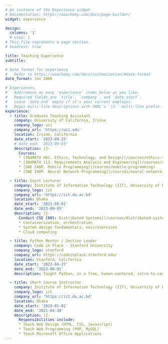 ```yaml
---
# An instance of the Experience widget.
# Documentation: https://wowchemy.com/docs/page-builder/
widget: experience

design:
  columns: '1'
  # view: 1
# This file represents a page section.
# headless: true

title: Teaching Experience
subtitle:

# Date format for experience
#   Refer to https://wowchemy.com/docs/customization/#date-format
date_format: Jan 2006

# Experiences.
#   Add/remove as many `experience` items below as you like.
#   Required fields are `title`, `company`, and `date_start`.
#   Leave `date_end` empty if it's your current employer.
#   Begin multi-line descriptions with YAML's `|2-` multi-line prefix.
experience:
  - title: Graduate Teaching Assistant
    company: University of California, Irvine
    company_logo: uci
    company_url: 'https://uci.edu'
    location: Irvine, California
    date_start: '2023-09-25'
    # date_end: '2023-09-03'
    description: |2-
      Courses:
      * [IN4MATX H81. Ethics, Technology, and Design](/courses/ethics-tech-design/)
      * [IN4MATX 113. Requirements Analysis and Engineering](/courses/requirements-engineering/)
      * [SWE 246P. Mobile Programming](/courses/mobile-programming)
      * [SWE 248P. Neural Network Programming](/courses/neural-network-programming)

  - title: Guest Lecturer
    company: Institute of Information Technology (IIT), University of Dhaka
    company_logo: iit
    company_url: 'https://iit.du.ac.bd'
    location: Dhaka
    date_start: '2021-05-01'
    date_end: '2023-09-03'
    description: |2-
      Conduct CSE [601: Distributed Systems](/courses/distributed-systems/) course lab: 
      * Containerization, orchestration
      * System design fundamentals, nmicroservices
      * Cloud computing

  - title: Python Mentor / Section Leader
    company: Code in Place - Stanford University
    company_logo: stanford
    company_url: https://codeinplace.stanford.edu/
    location: Stanford, California
    date_start: '2023-04-27'
    date_end: '2023-06-01'
    description: Taught Python, in a free, human-centered, intro-to-coding course from Stanford University. More [here](/event/2023-code-in-place/).

  - title: Short Course Instructor
    company: Institute of Information Technology (IIT), University of Dhaka
    company_logo: iit
    company_url: 'https://iit.du.ac.bd'
    location: Dhaka
    date_start: '2019-01-01'
    date_end: '2021-04-30'
    description: |2-
      Responsibilities include:
      * Teach Web Design (HTML, CSS, Javascript)
      * Teach Web Programming (PHP, MySQL)
      * Teach Microsoft Office Applications
---
```

